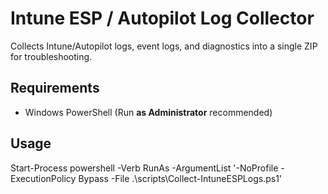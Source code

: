 # Intune ESP / Autopilot Log Collector

Collects Intune/Autopilot logs, event logs, and diagnostics into a single ZIP for troubleshooting.

## Requirements
- Windows PowerShell (Run **as Administrator** recommended)

## Usage
Start-Process powershell -Verb RunAs -ArgumentList '-NoProfile -ExecutionPolicy Bypass -File 
.\scripts\Collect-IntuneESPLogs.ps1'
